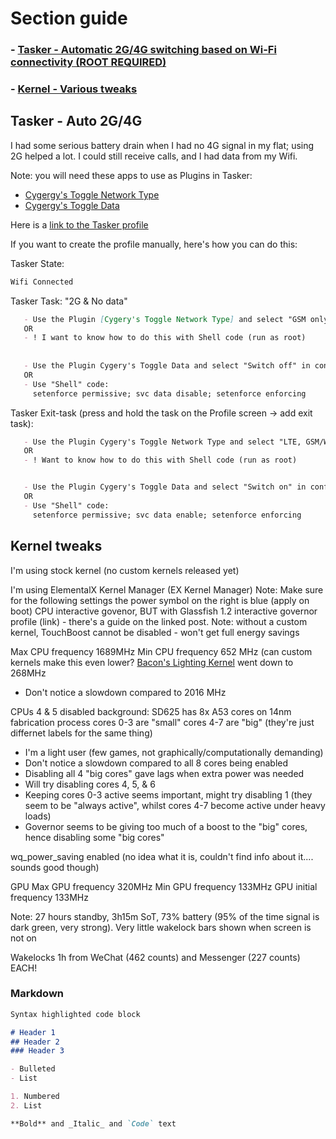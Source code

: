 # Section guide
### - [Tasker - Automatic 2G/4G switching based on Wi-Fi connectivity (ROOT REQUIRED)](#Tasker2G)
### - [Kernel - Various tweaks](#kernelmisc)


## <a name="Tasker2G"></a> Tasker - Auto 2G/4G 
I had some serious battery drain when I had no 4G signal in my flat; using 2G helped a lot. I could still receive calls, and I had data from my Wifi.

Note: you will need these apps to use as Plugins in Tasker:
- [Cygergy's Toggle Network Type](https://forum.xda-developers.com/android/apps-games/widget-toggle-network-type-5-0-xda-t2945406)
- [Cygergy's Toggle Data](https://forum.xda-developers.com/android/apps-games/app-toggle-data-5-0-widget-to-toggle-t2937936)


Here is a [link to the Tasker profile]()

If you want to create the profile manually, here's how you can do this:

Tasker State:
```markdown
Wifi Connected
   ```
Tasker Task: "2G & No data" 
```markdown
   - Use the Plugin [Cygery's Toggle Network Type] and select "GSM only" in configuration
   OR
   - ! I want to know how to do this with Shell code (run as root)
    
    
   - Use the Plugin Cygery's Toggle Data and select "Switch off" in configuration
   OR
   - Use "Shell" code:
     setenforce permissive; svc data disable; setenforce enforcing
   ```
   
   
Tasker Exit-task (press and hold the task on the Profile screen -> add exit task): 
```markdown
   - Use the Plugin Cygery's Toggle Network Type and select "LTE, GSM/WCDMMA" in configuration
   OR
   - ! Want to know how to do this with Shell code (run as root)


   - Use the Plugin Cygery's Toggle Data and select "Switch on" in configuration
   OR
   - Use "Shell" code:
     setenforce permissive; svc data enable; setenforce enforcing
   ```



## <a name="KernelMisc"></a> Kernel tweaks 

I'm using stock kernel (no custom kernels released yet)

I'm using ElementalX Kernel Manager (EX Kernel Manager)
Note: Make sure for the following settings the power symbol on the right is blue (apply on boot)
CPU interactive govenor, BUT with 
Glassfish 1.2 interactive governor profile (link) - there's a guide on the linked post.
Note: without a custom kernel, TouchBoost cannot be disabled - won't get full energy savings

Max CPU frequency 1689MHz
Min CPU frequency 652 MHz (can custom kernels make this even lower? [Bacon's Lighting Kernel](https://forum.xda-developers.com/oneplus-one/development/lightning-kernel-omni-rom-v01-t3245895) went down to 268MHz
- Don't notice a slowdown compared to 2016 MHz



CPUs 4 & 5 disabled
background: SD625 has 8x A53 cores on 14nm fabrication process
                      cores 0-3 are "small" 
                      cores 4-7 are "big" (they're just differnet labels for the same thing)

- I'm a light user (few games, not graphically/computationally demanding)
- Don't notice a slowdown compared to all 8 cores being enabled 
- Disabling all 4 "big cores" gave lags when extra power was needed
- Will try disabling cores 4, 5, & 6
- Keeping cores 0-3 active seems important, might try disabling 1 (they seem to be "always active", whilst cores 4-7 become active under heavy loads)
- Governor seems to be giving too much of a boost to the "big" cores, hence disabling some "big cores"


wq_power_saving enabled (no idea what it is, couldn't find info about it.... sounds good though)


GPU
Max GPU frequency 320MHz 
Min GPU frequency 133MHz 
GPU initial frequency 133MHz 




Note: 
27 hours standby, 3h15m SoT, 73% battery (95% of the time signal is dark green, very strong). Very little wakelock bars shown when screen is not on

Wakelocks
1h from WeChat (462 counts) and Messenger (227 counts) EACH!


















### Markdown

```markdown
Syntax highlighted code block

# Header 1
## Header 2
### Header 3

- Bulleted
- List

1. Numbered
2. List

**Bold** and _Italic_ and `Code` text
```

